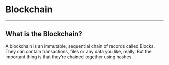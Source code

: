 # Blockchain

---

## What is the Blockchain?
A blockchain is an immutable, sequential chain of records called Blocks. They can contain transactions, files or any data you like, really. But the important thing is that they’re chained together using hashes.
